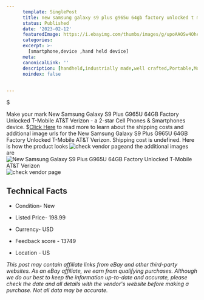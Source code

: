 ```yaml
---
      template: SinglePost
      title: new samsung galaxy s9 plus g965u 64gb factory unlocked t mobile at t verizon
      status: Published
      date: '2023-02-12'
      featuredImage: https://i.ebayimg.com/thumbs/images/g/upoAAOSw4Ohcv3hh/s-l225.jpg
      categories: 
      excerpt: >-
        [smartphone,device ,hand held device]
      meta:
      canonicalLink: ''
      description: [handheld,industrially made,well crafted,Portable,Mobile,Compact,Convenient,Lightweight,Maneuverable,Man-portable,Miniature,Carriable,Hand-held,Light,Holdable,Transportable,Mobile device,Pocket-sized,On-the-go,Wireless,Cordless,Compact size,Convenient size, smartphone,device ,hand held device]
      noindex: false
      
        
---
```

$

Make your mark New Samsung Galaxy S9 Plus G965U 64GB Factory Unlocked T-Mobile AT&T Verizon - a 2-star Cell Phones & Smartphones device.
$[Click Here](https://www.ebay.com/itm/194788604292?hash=item2d5a4e3984%3Ag%3AupoAAOSw4Ohcv3hh&mkevt=1&mkcid=1&mkrid=711-53200-19255-0&campid=%253CePNCampaignId%253E&customid=%253CreferenceId%253E&toolid=10049) to read more to learn about the shipping costs and additional image urls for the New Samsung Galaxy S9 Plus G965U 64GB Factory Unlocked T-Mobile AT&T Verizon. Shipping cost is undefined. Here is how the product looks ![check vendor page](https://i.ebayimg.com/thumbs/images/g/upoAAOSw4Ohcv3hh/s-l225.jpg)and the additional images are![New Samsung Galaxy S9 Plus G965U 64GB Factory Unlocked T-Mobile AT&T Verizon](https://i.ebayimg.com/images/g/upoAAOSw4Ohcv3hh/s-l1600.jpg)![check vendor page](https://origin-galleryplus.ebayimg.com/ws/web/194788604292_2_0_1/225x225.jpg,https://origin-galleryplus.ebayimg.com/ws/web/194788604292_3_0_1/225x225.jpg)



 ## Technical Facts 



     
      

 - Condition- New 


      

 - Listed Price- 198.99 


      

 - Currency- USD 


      

 - Feedback score - 13749 


      

 - Location - US 


      
      

 *_This post may contain affiliate links from eBay and other third-party websites. As an eBay affiliate, we earn from qualifying purchases. Although we do our best to keep the information up-to-date and accurate, please check the date and all details with the vendor's website before making a purchase. Not all data may be accurate._*






